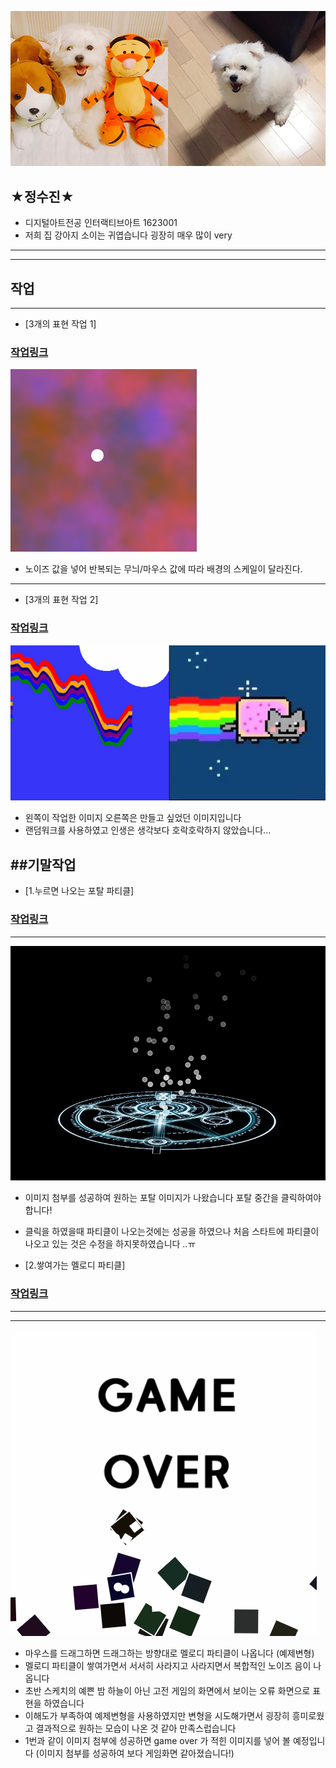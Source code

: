 


![작업 이미지](./sozz.jpg)

## ★정수진★
 * 디지털아트전공 인터랙티브아트 1623001
 * 저희 집 강아지 소이는 귀엽습니다 굉장히 매우 많이 very
----------------------

---------


## 작업
--------
* [3개의 표현 작업 1]
### [작업링크](https://editor.p5js.org/dkfjqthdl@gmail.com/embed/MrvBdFZbh)
![작업 이미지](./black1.png)

 * 노이즈 값을 넣어 반복되는 무늬/마우스 값에 따라 배경의 스케일이 달라진다.
----
* [3개의 표현 작업 2]
### [작업링크](https://editor.p5js.org/dkfjqthdl@gmail.com/embed/HtX2NU5KX)
![작업 이미지](./nang.jpg)
 * 왼쪽이 작업한 이미지 오른쪽은 만들고 싶었던 이미지입니다
 * 랜덤워크를 사용하였고 인생은 생각보다 호락호락하지 않았습니다...

 ##기말작업
 -------
 * [1.누르면 나오는 포탈 파티클]
 ### [작업링크](https://editor.p5js.org/dkfjqthdl@gmail.com/sketches/TX3E-Ks_M)
 ------
 ![작업 이미지](./dd.png)
  * 이미지 첨부를 성공하여 원하는 포탈 이미지가 나왔습니다 포탈 중간을 클릭하여야
  합니다!
  * 클릭을 하였을때 파티클이 나오는것에는 성공을 하였으나 처음 스타트에 파티클이
  나오고 있는 것은 수정을 하지못하였습니다 ..ㅠ

  * [2.쌓여가는 멜로디 파티클]
  ### [작업링크](https://editor.p5js.org/dkfjqthdl@gmail.com/present/xODdT_UQk)
  ------
  -------
  ![작업 이미지](./sd.png)
   * 마우스를 드래그하면 드래그하는 방향대로 멜로디 파티클이 나옵니다 (예제변형)
   * 멜로디 파티클이 쌓여가면서 서서히 사라지고 사라지면서 복합적인 노이즈 음이
   나옵니다
   * 초반 스케치의 예쁜 밤 하늘이 아닌 고전 게임의 화면에서 보이는 오류 화면으로
   표현을 하였습니다
   * 이해도가 부족하여 예제변형을 사용하였지만 변형을 시도해가면서 굉장히 흥미로웠고
   결과적으로 원하는 모습이 나온 것 같아 만족스럽습니다
   * 1번과 같이 이미지 첨부에 성공하면 game over 가 적힌 이미지를 넣어 볼 예정입니다
   (이미지 첨부를 성공하여 보다 게임화면 같아졌습니다!)
